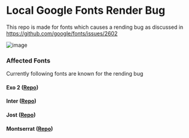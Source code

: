 # Local Google Fonts Render Bug

This repo is made for fonts which causes a rending bug as discussed in https://github.com/google/fonts/issues/2602

![image](https://user-images.githubusercontent.com/881729/177565035-e4dbeff4-bc42-4198-92c3-bfc63877adfa.png)

### Affected Fonts

Currently following fonts are known for the rending bug

#### Exo 2 ([Repo](https://github.com/NDISCOVER/Exo-2.0))

#### Inter ([Repo](https://github.com/rsms/inter))

#### Jost ([Repo](https://github.com/indestructible-type/Jost))

#### Montserrat ([Repo](https://github.com/JulietaUla/Montserrat))

